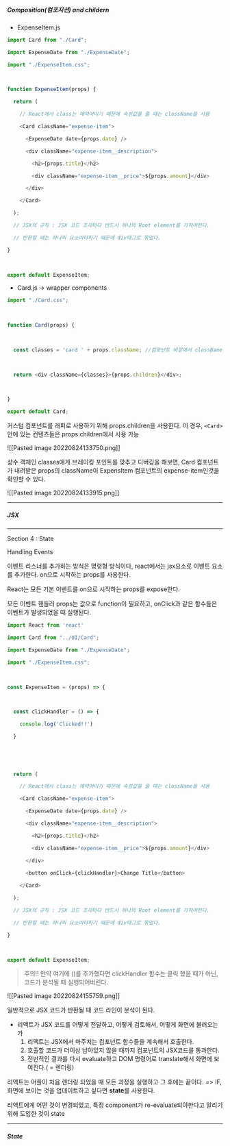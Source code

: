 ##### Composition(컴포지션) and childern

- ExpenseItem.js
```js
import Card from "./Card";

import ExpenseDate from "./ExpenseDate";

import "./ExpenseItem.css";

  

function ExpenseItem(props) {

  return (

    // React에서 class는 예약어이기 때문에 속성값을 줄 때는 className을 사용

    <Card className="expense-item">

      <ExpenseDate date={props.date} />

      <div className="expense-item__description">

        <h2>{props.title}</h2>

        <div className="expense-item__price">${props.amount}</div>

      </div>

    </Card>

  );

  // JSX의 규칙 : JSX 코드 조각마다 반드시 하나의 Root element를 가져야한다.

  // 반환할 때는 하나의 요소여야하기 때문에 div태그로 묶었다.

}

  

export default ExpenseItem;
```

- Card.js -> wrapper components
```js
import "./Card.css";

  

function Card(props) {

  

  const classes = 'card ' + props.className; //컴포넌트 바깥에서 className으로 받는 속성값들이 문자열로 추가

  

  return <div className={classes}>{props.children}</div>;

  

}

export default Card;

```

커스텀 컴포넌트를 래퍼로 사용하기 위해 props.children을 사용한다. 
이 경우, `<Card>` 안에 있는 컨텐츠들은 props.children에서 사용 가능


![[Pasted image 20220824133750.png]]

상수 객체인 classes에게 브레이킹 포인트를 맞추고 디버깅을 해보면, Card 컴포넌트가 내려받은 props의 className이 ExpensItem 컴포넌트의 expense-item인것을 확인할 수 있다. 

![[Pasted image 20220824133915.png]]



---
##### JSX



---
Section 4 : State

Handling Events


이벤트 리스너를 추가하는 방식은 명령형 방식이다, react에서는 jsx요소로 이벤트 요소를 추가한다. 
on으로 시작하는 props를 사용한다.

React는 모든 기본 이벤트를 on으로 시작하는 props를 expose한다. 

모든 이벤트 핸들러 props는 값으로 function이 필요하고, onClick과 같은 함수들은 이벤트가 발생되었을 때 실행된다. 

```js
import React from 'react'

import Card from "../UI/Card";

import ExpenseDate from "./ExpenseDate";

import "./ExpenseItem.css";

  

const ExpenseItem = (props) => {

  

  const clickHandler = () => {

    console.log('Clicked!!')

  }

  
  
  

  return (

    // React에서 class는 예약어이기 때문에 속성값을 줄 때는 className을 사용

    <Card className="expense-item">

      <ExpenseDate date={props.date} />

      <div className="expense-item__description">

        <h2>{props.title}</h2>

        <div className="expense-item__price">${props.amount}</div>

      </div>

      <button onClick={clickHandler}>Change Title</button>
  
    </Card>

  );

  // JSX의 규칙 : JSX 코드 조각마다 반드시 하나의 Root element를 가져야한다.

  // 반환할 때는 하나의 요소여야하기 때문에 div태그로 묶었다.

}

  

export default ExpenseItem;
```


> 주의!! 만약 여기에 ()를 추가했다면 clickHandler 함수는 클릭 했을 때가 아닌, 코드가 분석될 때 실행되어버린다.
  

![[Pasted image 20220824155759.png]]

일반적으로 JSX 코드가 반환될 때 코드 라인이 분석이 된다.


- 리액트가 JSX 코드를 어떻게 전달하고, 어떻게 검토해서, 어떻게 화면에 불러오는가
	1. 리액트는 JSX에서 마주치는 컴포넌트 함수들을 계속해서 호출한다.
	2. 호출할 코드가 더이상 남아있지 않을 때까지 컴포넌트의 JSX코드를 통과한다.
	3. 전반적인 결과를 다시 evaluate하고 DOM 명령어로 translate해서 화면에 보여진다.( = 렌더링)

리액트는 어플이 처음 렌더링 되었을 때 모든 과정을 실행하고 그 후에는 끝이다. 
=> IF, 화면에 보이는 것을 업데이트하고 싶다면 **state**를 사용한다.

리액트에게 어떤 것이 변경되었고, 특정 component가 re-evaluate되야한다고 알리기 위해 도입한 것이 state

---
##### State




